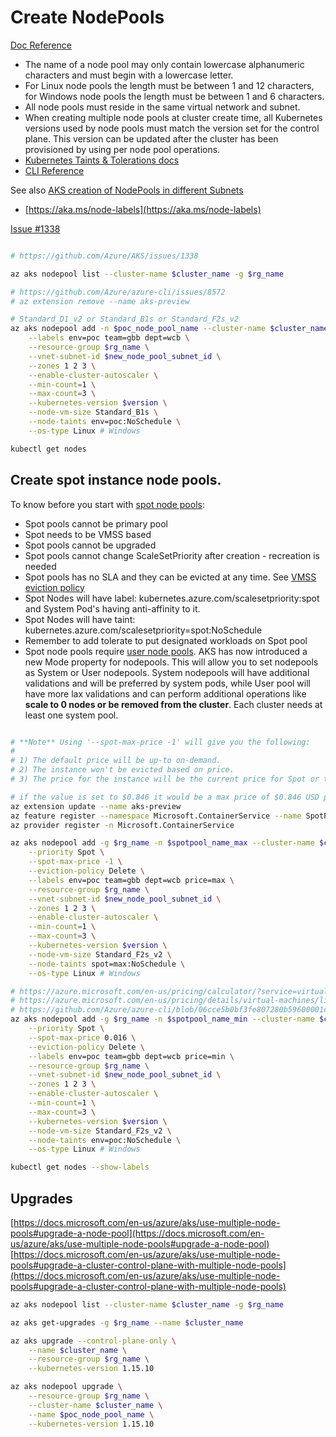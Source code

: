 # Create NodePools

[Doc Reference](https://docs.microsoft.com/en-us/azure/aks/use-multiple-node-pools)

- The name of a node pool may only contain lowercase alphanumeric characters and must begin with a lowercase letter. 
- For Linux node pools the length must be between 1 and 12 characters, for Windows node pools the length must be between 1 and 6 characters.
- All node pools must reside in the same virtual network and subnet.
- When creating multiple node pools at cluster create time, all Kubernetes versions used by node pools must match the version set for the control plane. This version can be updated after the cluster has been provisioned by using per node pool operations.
- [Kubernetes Taints & Tolerations docs](https://kubernetes.io/docs/concepts/configuration/taint-and-toleration)
- [CLI Reference](https://docs.microsoft.com/en-us/cli/azure/aks/nodepool?view=azure-cli-latest#az-aks-nodepool-add)


See also [AKS creation of NodePools in different Subnets](https://docs.microsoft.com/en-us/azure/aks/use-multiple-node-pools#add-a-node-pool-with-a-unique-subnet-preview)
- [https://aka.ms/node-labels](https://aka.ms/node-labels)

[Issue #1338](https://github.com/Azure/AKS/issues/1338) 

```sh

# https://github.com/Azure/AKS/issues/1338

az aks nodepool list --cluster-name $cluster_name -g $rg_name

# https://github.com/Azure/azure-cli/issues/8572
# az extension remove --name aks-preview

# Standard_D1_v2 or Standard_B1s or Standard_F2s_v2
az aks nodepool add -n $poc_node_pool_name --cluster-name $cluster_name \
    --labels env=poc team=gbb dept=wcb \
    --resource-group $rg_name \
    --vnet-subnet-id $new_node_pool_subnet_id \
    --zones 1 2 3 \
    --enable-cluster-autoscaler \
    --min-count=1 \
    --max-count=3 \
    --kubernetes-version $version \
    --node-vm-size Standard_B1s \
    --node-taints env=poc:NoSchedule \
    --os-type Linux # Windows

kubectl get nodes

```

## Create spot instance node pools.

To know before you start with [spot node pools](https://docs.microsoft.com/en-us/azure/aks/spot-node-pool):

- Spot pools cannot be primary pool
- Spot needs to be VMSS based
- Spot pools cannot be upgraded
- Spot pools cannot change ScaleSetPriority after creation - recreation is needed
- Spot pools has no SLA and they can be evicted at any time. See [VMSS eviction policy](https://docs.microsoft.com/en-us/azure/virtual-machine-scale-sets/use-spot#eviction-policy)
- Spot Nodes will have label: kubernetes.azure.com/scalesetpriority:spot  and System Pod's having anti-affinity to it.
- Spot Nodes will have taint: kubernetes.azure.com/scalesetpriority=spot:NoSchedule
- Remember to add tolerate to put designated workloads on Spot pool
- Spot node pools require [user node pools](https://aka.ms/aks/nodepool/mode). AKS has now introduced a new Mode property for nodepools. This will allow you to set nodepools as System or User nodepools. System nodepools will have additional validations and will be preferred by system pods, while User pool will have more lax validations and can perform additional operations like **scale to 0 nodes or be removed from the cluster**. Each cluster needs at least one system pool.

```sh

# **Note** Using '--spot-max-price -1' will give you the following:
#
# 1) The default price will be up-to on-demand.
# 2) The instance won't be evicted based on price.
# 3) The price for the instance will be the current price for Spot or the price for a standard instance, which ever is less, as long as there is capacity and quota available.

# if the value is set to $0.846 it would be a max price of $0.846 USD per hour.
az extension update --name aks-preview
az feature register --namespace Microsoft.ContainerService --name SpotPoolPreview
az provider register -n Microsoft.ContainerService

az aks nodepool add -g $rg_name -n $spotpool_name_max --cluster-name $cluster_name --mode user \
    --priority Spot \
    --spot-max-price -1 \
    --eviction-policy Delete \
    --labels env=poc team=gbb dept=wcb price=max \
    --resource-group $rg_name \
    --vnet-subnet-id $new_node_pool_subnet_id \
    --zones 1 2 3 \
    --enable-cluster-autoscaler \
    --min-count=1 \
    --max-count=3 \
    --kubernetes-version $version \
    --node-vm-size Standard_F2s_v2 \
    --node-taints spot=max:NoSchedule \
    --os-type Linux # Windows

# https://azure.microsoft.com/en-us/pricing/calculator/?service=virtual-machines
# https://azure.microsoft.com/en-us/pricing/details/virtual-machines/linux/#f-series
# https://github.com/Azure/azure-cli/blob/06cce5b0bf3fe807280b59600001c8213390745c/src/azure-cli/azure/cli/command_modules/acs/custom.py#L3140
az aks nodepool add -g $rg_name -n $spotpool_name_min --cluster-name $cluster_name --mode user \
    --priority Spot \
    --spot-max-price 0.016 \
    --eviction-policy Delete \
    --labels env=poc team=gbb dept=wcb price=min \
    --resource-group $rg_name \
    --vnet-subnet-id $new_node_pool_subnet_id \
    --zones 1 2 3 \
    --enable-cluster-autoscaler \
    --min-count=1 \
    --max-count=3 \
    --kubernetes-version $version \
    --node-vm-size Standard_F2s_v2 \
    --node-taints env=poc:NoSchedule \
    --os-type Linux # Windows

kubectl get nodes --show-labels


```

## Upgrades

[https://docs.microsoft.com/en-us/azure/aks/use-multiple-node-pools#upgrade-a-node-pool](https://docs.microsoft.com/en-us/azure/aks/use-multiple-node-pools#upgrade-a-node-pool)
[https://docs.microsoft.com/en-us/azure/aks/use-multiple-node-pools#upgrade-a-cluster-control-plane-with-multiple-node-pools](https://docs.microsoft.com/en-us/azure/aks/use-multiple-node-pools#upgrade-a-cluster-control-plane-with-multiple-node-pools)
```sh
az aks nodepool list --cluster-name $cluster_name -g $rg_name

az aks get-upgrades -g $rg_name --name $cluster_name

az aks upgrade --control-plane-only \
    --name $cluster_name \
    --resource-group $rg_name \
    --kubernetes-version 1.15.10

az aks nodepool upgrade \
    --resource-group $rg_name \
    --cluster-name $cluster_name \
    --name $poc_node_pool_name \
    --kubernetes-version 1.15.10


```
